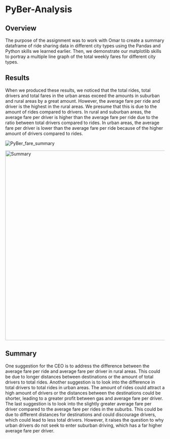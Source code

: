 # PyBer-Analysis

## Overview

The purpose of the assignment was to work with Omar to create a summary dataframe of ride sharing data in different city types using the Pandas and Python skills we learned earlier. Then, we demonstrate our matplotlib skills to portray a multiple line graph of the total weekly fares for different city types.

## Results

When we produced these results, we noticed that the total rides, total drivers and total fares in the urban areas exceed the amounts in suburban and rural areas by a great amount. However, the average fare per ride and driver is the highest in the rural areas. We presume that this is due to the amount of rides compared to drivers. In rural and suburban areas, the average fare per driver is higher than the average fare per ride due to the ratio between total drivers compared to rides. In urban areas, the average fare per driver is lower than the average fare per ride because of the higher amount of drivers compared to rides.

![PyBer_fare_summary](https://user-images.githubusercontent.com/85713532/125900029-65f851e6-9c00-4eb2-a670-5029502efb23.png)

<img width="597" alt="Summary" src="https://user-images.githubusercontent.com/85713532/125900116-c067aaf7-e586-46d2-80a1-cb777b15a996.png">

## Summary

One suggestion for the CEO is to address the difference between the average fare per ride and average fare per driver in rural areas. This could be due to longer distances between destinations or the amount of total drivers to total rides. Another suggestion is to look into the difference in total drivers to total rides in urban areas. The amount of rides could attract a high amount of drivers or the distances between the destinations could be shorter, leading to a greater profit between gas and average fare per driver. The last suggestion is to look into the slightly greater average fare per driver compared to the average fare per rides in the suburbs. This could be due to different distances for destinations and could discourage drivers, which could lead to less total drivers. However, it raises the question to why urban drivers do not seek to enter suburban driving, which has a far higher average fare per driver. 
